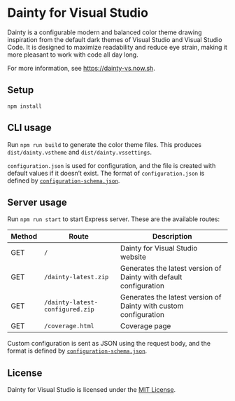 # Dainty for Visual Studio

Dainty is a configurable modern and balanced color theme drawing inspiration from the default dark themes of Visual Studio and Visual Studio Code. It is designed to maximize readability and reduce eye strain, making it more pleasant to work with code all day long.

For more information, see https://dainty-vs.now.sh.

## Setup

    npm install

## CLI usage

Run `npm run build` to generate the color theme files. This produces `dist/dainty.vstheme` and `dist/dainty.vssettings`.

`configuration.json` is used for configuration, and the file is created with default values if it doesn’t exist. The format of `configuration.json` is defined by [`configuration-schema.json`](https://github.com/alexanderte/dainty-vs/blob/master/configuration-schema.json).

## Server usage

Run `npm run start` to start Express server. These are the available routes:

| Method | Route                           | Description                                                       |
| ------ | ------------------------------- | ----------------------------------------------------------------- |
| GET    | `/`                             | Dainty for Visual Studio website                                  |
| GET    | `/dainty-latest.zip`            | Generates the latest version of Dainty with default configuration |
| GET    | `/dainty-latest-configured.zip` | Generates the latest version of Dainty with custom configuration  |
| GET    | `/coverage.html`                | Coverage page                                                     |

Custom configuration is sent as JSON using the request body, and the format is defined by [`configuration-schema.json`](https://github.com/alexanderte/dainty-vs/blob/master/configuration-schema.json).

## License

Dainty for Visual Studio is licensed under the [MIT License](https://github.com/alexanderte/dainty-vs/blob/master/license.md).
